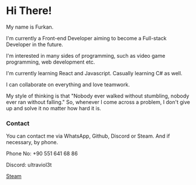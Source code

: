 <h1> Hi There!</h1>

My name is Furkan.

I'm currently a Front-end Developer aiming to become a Full-stack Developer in the future.

I'm interested in many sides of programming, such as video game programming, web development etc.

I'm currently learning React and Javascript. Casually learning C# as well.

I can collaborate on everything and love teamwork.

My style of thinking is that "Nobody ever walked without stumbling, nobody ever ran without falling." So, whenever I come across a problem, I don't give up and solve it no matter how hard it is.

<h3>Contact</h3>


You can contact me via WhatsApp, Github, Discord or Steam. And if necessary, by phone.

Phone No: +90 551 641 68 86

Discord: ultraviol3t

[Steam](www.steamcommunity.com/id/grobdeland)
